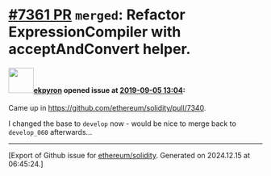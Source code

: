 # [\#7361 PR](https://github.com/ethereum/solidity/pull/7361) `merged`: Refactor ExpressionCompiler with acceptAndConvert helper.

#### <img src="https://avatars.githubusercontent.com/u/1347491?v=4" width="50">[ekpyron](https://github.com/ekpyron) opened issue at [2019-09-05 13:04](https://github.com/ethereum/solidity/pull/7361):

Came up in https://github.com/ethereum/solidity/pull/7340.

I changed the base to ``develop`` now - would be nice to merge back to ``develop_060`` afterwards...




-------------------------------------------------------------------------------



[Export of Github issue for [ethereum/solidity](https://github.com/ethereum/solidity). Generated on 2024.12.15 at 06:45:24.]

